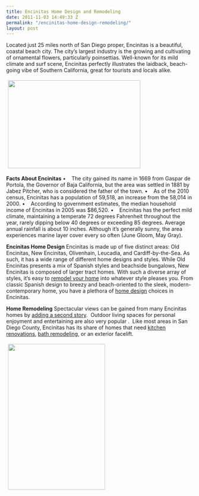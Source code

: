 ```yaml
---
title: Encinitas Home Design and Remodeling
date: 2011-11-03 14:49:33 Z
permalink: "/encinitas-home-design-remodeling/"
layout: post
---
```


Located just 25 miles north of San Diego proper, Encinitas is a beautiful, coastal beach city. The city’s largest industry is the growing and cultivating of ornamental flowers, particularly poinsettias. Well-known for its mild climate and surf scene, Encinitas perfectly illustrates the laidback, beach-going vibe of Southern California, great for tourists and locals alike.

<img class="alignright" style="margin: 5px;" src="http://www.murraylampert.com/images/gallery/blog/Roof-Top-Deck2.jpg" alt="" width="356" height="237" />

<strong>Facts About Encinitas</strong>
•    The city gained its name in 1669 from Gaspar de Portola, the Governor of Baja California, but the area was settled in 1881 by Jabez Pitcher, who is considered the father of the town.
•    As of the 2010 census, Encinitas has a population of 59,518, an increase from the 58,014 in 2000.
•    According to government estimates, the median household income of Encinitas in 2005 was $86,520.
•    Encinitas has the perfect mild climate, maintaining a temperate 72 degrees Fahrenheit throughout the year, rarely dipping below 40 degrees or exceeding 85 degrees. Average annual rainfall is about 10 inches. Although it’s generally sunny, the area experiences marine layer cover every so often (June Gloom, May Gray).

<strong>Encinitas Home Design</strong>
Encinitas is made up of five distinct areas: Old Encinitas, New Encinitas, Olivenhain, Leucadia, and Cardiff-by-the-Sea. As such, it has a wide range of different home designs and styles. While Old Encinitas presents a mix of Spanish styles and beachside bungalows, New Encinitas is composed of larger tract homes. With such a diverse array of styles, it’s easy to <a href="http://www.murraylampert.com/remodel/">remodel your home</a> into whatever style pleases you. From classic Spanish design to breezy and beach-oriented to the sleek, modern-contemporary home, you have a plethora of <a href="http://www.murraylampert.com/san-diego-home-design-services/">home design</a> choices in Encinitas.

<strong>Home Remodeling</strong>
Spectacular views can be gained from many Encinitas homes by <a href="http://www.murraylampert.com/san-diego-second-story-addition/">adding a second story</a>.  Outdoor living spaces for personal enjoyment and entertaining are also very popular .  Like most areas in San Diego County, Encinitas has its share of homes that need <a href="http://www.murraylampert.com/san-diego-kitchen-remodeling-services/">kitchen renovations</a>, <a href="http://www.murraylampert.com/san-diego-bathroom-remodeling-services/">bath remodeling</a>, or an exterior facelift.

<img class="alignleft" style="margin: 5px;" src="http://www.murraylampert.com/images/gallery/blog/Roof-Top-Deck.jpg" alt="" width="261" height="393" />
